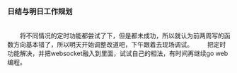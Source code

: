 &emsp;&emsp;&emsp;&emsp;&emsp;&emsp;&emsp;&emsp;&emsp;&emsp;&emsp;&emsp;<h3>日结与明日工作规划</h3>
<br/>
&emsp;&emsp;将不同情况的定时功能都尝试了下，但是都未成功，所以就认为前两周写的函数方向基本错了，所以明天开始调整改道吧，下午跟着去现场调试。
&emsp;&emsp;把定时功能解决，并把websocket融入到里面，试试自己的相法，有时间再继续go web 编程。
